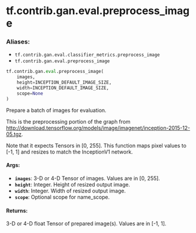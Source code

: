 <div itemscope itemtype="http://developers.google.com/ReferenceObject">
<meta itemprop="name" content="tf.contrib.gan.eval.preprocess_image" />
<meta itemprop="path" content="Stable" />
</div>

# tf.contrib.gan.eval.preprocess_image

### Aliases:

* `tf.contrib.gan.eval.classifier_metrics.preprocess_image`
* `tf.contrib.gan.eval.preprocess_image`

``` python
tf.contrib.gan.eval.preprocess_image(
    images,
    height=INCEPTION_DEFAULT_IMAGE_SIZE,
    width=INCEPTION_DEFAULT_IMAGE_SIZE,
    scope=None
)
```

Prepare a batch of images for evaluation.

This is the preprocessing portion of the graph from
http://download.tensorflow.org/models/image/imagenet/inception-2015-12-05.tgz.

Note that it expects Tensors in [0, 255]. This function maps pixel values to
[-1, 1] and resizes to match the InceptionV1 network.

#### Args:

* <b>`images`</b>: 3-D or 4-D Tensor of images. Values are in [0, 255].
* <b>`height`</b>: Integer. Height of resized output image.
* <b>`width`</b>: Integer. Width of resized output image.
* <b>`scope`</b>: Optional scope for name_scope.


#### Returns:

3-D or 4-D float Tensor of prepared image(s). Values are in [-1, 1].
